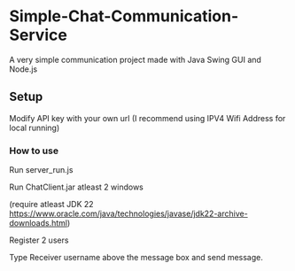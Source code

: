 # Simple-Chat-Communication-Service
A very simple communication project made with Java Swing GUI and Node.js

## Setup
Modify API key with your own url
(I recommend using IPV4 Wifi Address for local running)

### How to use

Run server_run.js

Run ChatClient.jar atleast 2 windows

(require atleast JDK 22 https://www.oracle.com/java/technologies/javase/jdk22-archive-downloads.html) 


Register 2 users

Type Receiver username above the message box and send message.



